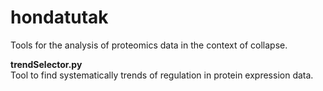 # hondatutak
Tools for the analysis of proteomics data in the context of collapse.   

**trendSelector.py**  
Tool to find systematically trends of regulation in protein
expression data.
